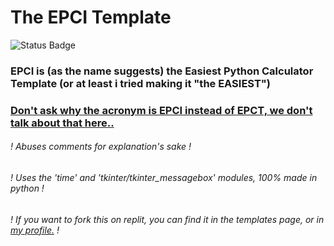 # The EPCI Template
![Status Badge](https://img.shields.io/badge/Status-Finished-30BB30)
### EPCI is (as the name suggests) the Easiest Python Calculator Template (or at least i tried making it "the EASIEST")
### [Don't ask why the acronym is EPCI instead of EPCT, we don't talk about that here..](https://github.com/MaxWasTakenYT/EasiestPyCalculatorTemplate/blob/main/dont_look_here_lol/WHY_IS_IT_EPCI.md#i-said-we-do-not-talk-about-that-here)
###### ! Abuses comments for explanation's sake !
###### ! Uses the 'time' and 'tkinter/tkinter_messagebox' modules, 100% made in python !
###### ! If you want to fork this on replit, you can find it in the templates page, or in [my profile.](https://bit.ly/mx_info) !
